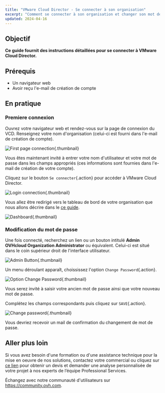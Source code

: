 ```yaml
---
title: "VMware Cloud Director - Se connecter à son organisation"
excerpt: "Comment se connecter à son organisation et changer son mot de passe"
updated: 2024-04-16
---
```


## Objectif

**Ce guide fournit des instructions détaillées pour se connecter à VMware Cloud Director.**

## Prérequis

- Un navigateur web
- Avoir reçu l'e-mail de création de compte

## En pratique

### Premiere connexion

Ouvrez votre navigateur web et rendez-vous sur la page de connexion du VCD. Renseignez votre nom d'organisation (celui-ci est fourni dans l'e-mail de création de compte).

![First page connection](vcd-organization-connection.png){.thumbnail}

Vous êtes maintenant invité à entrer votre nom d'utilisateur et votre mot de passe dans les champs appropriés (ces informations sont fournies dans l'e-mail de création de votre compte).

Cliquez sur le bouton `Se connecter`{.action} pour accéder à VMware Cloud Director.

![Login connection](vcd-login-connection.png){.thumbnail}

Vous allez être redirigé vers le tableau de bord de votre organisation que nous allons décrire dans le [ce guide](vcd-getting-started1.).

![Dashboard](vcd-dashboard-view.png){.thumbnail}

### Modification du mot de passe

Une fois connecté, recherchez un lien ou un bouton intitulé **Admin OVHcloud Organization Administrator** ou équivalent. Celui-ci est situé dans le coin supérieur droit de l'interface utilisateur.

![Admin Button](vcd-settings.png){.thumbnail}

Un menu déroulant apparaît, choississez l'option `Change Password`{.action}.

![Option Change Password](vcd-change-password-option.png){.thumbnail}

Vous serez invité à saisir votre ancien mot de passe ainsi que votre nouveau mot de passe.

Complétez les champs correspondants puis cliquez sur `SAVE`{.action}.

![Change password](vcd-change-password.png){.thumbnail}

Vous devriez recevoir un mail de confirmation du changement de mot de passe.

## Aller plus loin

Si vous avez besoin d'une formation ou d'une assistance technique pour la mise en oeuvre de nos solutions, contactez votre commercial ou cliquez sur [ce lien](https://www.ovhcloud.com/fr/professional-services/) pour obtenir un devis et demander une analyse personnalisée de votre projet à nos experts de l’équipe Professional Services.

Échangez avec notre communauté d'utilisateurs sur <https://community.ovh.com>.